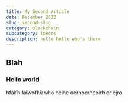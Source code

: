 ```yaml
---
title: My Second Article
date: December 2022
slug: second-slug
category: blockchain
subcategory: tokens
description: hello hello who's there
---
```


## Blah

### Hello world

hfaifh faiwofhiawho heihe oerhoerheoirh or ejro